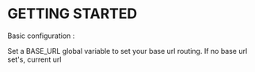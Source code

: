 # GETTING STARTED

Basic configuration : 

Set a BASE_URL global variable to set your base url routing. If no base url set's, current url